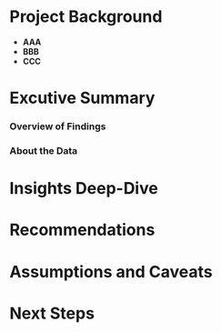 # Project Background


- **AAA**
- **BBB**
- **CCC**


# Excutive Summary

### Overview of Findings

### About the Data

# Insights Deep-Dive

# Recommendations

# Assumptions and Caveats

# Next Steps
